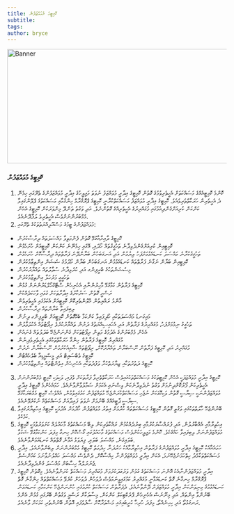 ```yaml
---
title: ކޮމިޓީގެ މުއައްޒަފުން
subtitle: 
tags: 
author: bryce
---
```


<img src="../../uploads/docs-banner-5.jpg" alt="Banner" width="755" height="263">

<h3>ކޮމިޓީގެ މުވައްޒަފުން </h3>

<ol>
<li>ކޮންމެ ކޮމިޓީއެއްގެ މަސައްކަތަށް އެހީތެރިވުމުގެ ގޮތުން ކޮމިޓީގެ އިދާރީ މުވައްޒަފު ނުވަތަ މަޖިލީހުގެ އިދާރީ މުވައްޒަފުންގެ ތެރޭގައި ހިމެނޭ ދެ އެހީތެރިން ހަރަކާތްތެރިވެއެވެ. ކޮމިޓީގެ އިދާރީ މުވައްޒަފު މަސައްކަތްކުރާނީ ކޮމިޓީގެ ޕްރޮގްރާމް ހިންގުމާއި މަސައްކަތުގެ ޕްލޭންގައިވާ ކަންކަން ކުރިއަށްގެންދިއުމުގައި މުގައްރިރުގެ އެހީތެރިއްގެ ގޮތުންނެވެ. އަދި ވަގުތު ތަންދޭ މިންވަރަކުން ކޮމިޓީގެ އެހެން މެމްބަރުންނަށްވެސް އެހީތެރިވެ ލަފާދޭނެއެވެ. </li>
<li>މުވައްޒަފުންގެ ޓީމުގެ މަސްއޫލިއްޔަތުތަކުގެ ތެރޭގައި: </li>
</ol>
<ul>
<li>ކޮމިޓީގެ ދާއިރާއާގުޅޭ ގޮތުން ފެންމަތިވާ މައްސަލަތައް ދިރާސާކުރުން</li>
<li>ކޮމިޓީއިން ކުރިއަށްގެންދެވިދާނެ ތަހުގީގުތައް ހޯދައި، އޭގައި ހިމެނޭނެ ކަންކަން ކޮމިޓީއަށް ހުށަހެޅުން</li>
<li>ތަހުގީގުކުރާނެ މައްސަލަ ކަނޑައެޅުމަށްފަހު ލިޔުމުން އަދި އަނގަބަހުން ބަޔާންދޭނެ ފަރާތްތައް ދިރާސާކޮށް ހުށަހެޅުން</li>
<li>ކޮމިޓީއިން ބަޔާން ނަގާނެ ފަރާތްތައް ކަނޑައެޅުމުން އަނގަބަހުން ބަޔާން ހޯދުމުގެ ސެޝަން އިންތިޒާމުކުރުން</li>
<li>މިސެޝަންތަކުގެ ބްރީފިންގ އަދި ކުރެވިދާނެ ސުވާލުތައް ތައްޔާރުކުރުން </li>
<li>ތަހުގީގީ މަރުހަލާ އިންތިޒާމުކުރުން</li>
<li>ކޮމިޓީގެ ފަރާތުން ކަމާގުޅޭ މާހިރުންނާއި އެހެނިހެން ސްޓޭކްހޯލްޑަރުންނަށް ގުޅުން </li>
<li>ރަސްމީ ގޮތުން ސަރުކާރުގެ އިދާރާތަކަށް ގުޅައި ވާހަކަދެއްކުން </li>
<li>އާންމު ރައްޔިތުން ހޭލުންތެރިކޮށް ކޮމިޓީއަށް އެކަމުގައި އެހީތެރިވުން</li>
<li>ލިބިފައިވާ ބަޔާންތައް ދިރާސާކުރުން</li>
<li>މައިގަނޑު މައްސަލަތަކާއި ހޯދިފައިވާ ކަންކަމާ ބެހޭގޮތުން ކޮމިޓީއަށް ބްރީފިންގ ދިނުން</li>
<li>ތަހުގީގު ނިމުމަށްފަހު، މުގައްރިރުގެ ފަރާތުން އަދި އެހައިސިއްޔަތުގެ ދަށުން ތައްޔާރުކުރެޥެ ރިޕޯޓުތައް އެކުލަވާލުން</li>
<li>އެހެން މެމްބަރުންގެ އެދުމުގެ މަތިން ރިޕޯޓުތަކަށް ގެންނަންޖެހޭ ބަދަލުތައް ގެނައުން </li>
<li>މުގައްރިރު ކޮމިޓީގެ ފަރާތުން ހިންގާ ހަރަކާތްތަކުގައި އެހީތެރިވެދިނުން</li>
<li>މުގައްރިރު އަދި ކޮމިޓީގެ ފަރާތުން ނޫސްބަޔާން ތައްޔާރުކޮށް، ރިޕޯޓުތައް ޝާއިއުކުރުމުން ނޫސްބަޔާން ނެރުން</li>
<li>ކޮމިޓީގެ ވެބްސައިޓް އަދި މީސްމީޑިއާ ބެލެހެއްޓުން</li>
<li>ކޮމިޓީގެ ދަތުރުތަކާއި ޒިޔާރަތްކުރާ ވަފުދުތަކާއި އެހެނިހެން އިވެންޓްތައް އިންތިޒާމުކުރުން</li>
</ul>

<ol start="3">
<li>ކޮމިޓީގެ އިދާރީ މުވައްޒަފަކީ އެހެން ކޮމިޓީތަކުގެ މަސައްކަތްތަކުގައިވެސް ހަރަކާތްތެރިވާ ފަރާތަކަށް ވެފައި، ވަކިވަކި ކޮމިޓީ މެމްބަރުންނަށް އެހީތެރިކަން ފޯރުކޮށްދިނުމަށް ވަގުތު ނުދެވިދާނެކަން ވިސްނައި އެކަމަށް ސަމާލުވާންވާނެއެވެ. ހަމައެހެންމެ ކޮމިޓީގެ އިދާރީ މުވައްޒަފުންނަކީ ސިޔާސީ ގޮތުން ވަކިކޮޅަކަށް ނުޖެހި މަސައްކަތްކުރަންޖެހޭ މުވައްޒަފުން ކަމުގައިވުމުން، އެއްވެސް ކޮމިޓީ މެމްބަރަކާގުޅޭ ސިޔާސީ ޕާޓީއެއްގެ ބޭނުމަށް ނުވަތަ ފައިދާއަށް މަސައްކަތެއް ނުކުރެވޭނެއެވެ. </li>
<li>ބޭނުންޖެހޭ ހާލަތްތަކުގައި ވަގުތީ ގޮތުން ކޮމިޓީގެ މަސައްކަތްތައް ކުރުމަށް އިތުރު މުވައްޒަފުން ހޯދުމަށް އެދުމަކީ ކޮމިޓީގެ އިހުތިޔާރުގައިވާ ކަމެކެވެ. </li>
<li>އިހުތިރާމާއި އެއްބާރުލުން، އަދި ފުރައްސާރަކުރުމާއި ބިރުދެއްކުމުން ރައްކާތެރިކަން ލިބޭ މަސައްކަތުގެ މާހައުލެއް ކަށަވަރުވުމަކީ ކޮމިޓީގެ މުވައްޒަފުންނަށް ލިބިފައިވާ ހައްގެކެވެ. ކޮންމެ މަޖިލީހަކުންވެސް މަސައްކަތުގެ މާހައުލުގައި ގޯސްކޮށް ހިނގާ މިފަދަ ކަންކަމާގުޅޭ ޝަކުވާ ބަލައިގަނެ، މައްސަލަ ބަލައި، ފިޔަވަޅު އަޅާނެ ގޮތްތައް ކަނޑައަޅަންވާނެއެވެ. </li>
<li>ހަމައެއާއެކު ކޮމިޓީގެ އިދާރީ މުވައްޒަފުންގެ ފަރާތުން އިހުތިރާމާއެކު ހަރުދަނާ ހިދުމަތް ކޮމިޓީގެ މެމްބަރުންނަށް ލިބެންވާނެއެވެ. އިދާރީ މަސައްކަތްތަކާމެދު ހިތްހަމަނުޖެހޭނަމަ، އެކަން އިދާރީ މުވައްޒަފުންނާ ހިއްސާކޮށް، ދެންވެސް މައްސަލަ ހައްލުނުވާނަމަ ކައުންސެލް ޖެނަރަލްއާ ހިސާބަށް މައްސަލަ ގެންދެވިދާނެއެވެ. </li>
<li>އިދާރީ މުވައްޒަފުންނާއެކު އޮންނަ މަސައްކަތުގެ ގުޅުން ވަރުގަދަކުރުމަށް މުގައްރިރު މަސައްކަތް ކުރަންވާނެއެވެ. މިގޮތުން ކޮމިޓީގެ ޕްރޮގްރާމް ހިނގާނެ ގޮތް ކަނޑައަޅާނީ މުގައްރިރު ކަމުގައިވީނަމަވެސް ދުވަހުން ދުވަހަށް ކުރެވޭ މަސައްކަތްތައް ހިންގާނެ ގޮތް ކަނޑައެޅުމުގެ މިނިވަންކަން އިދާރީ މުވައްޒަފަށް ދޭންވާނެއެވެ. ދެފަރާތުން މަސައްކަތް ކުރުމުގައި ހުންނަންޖެހޭ ކަންކަމާއި ކަނޑައަޅަން ބޭނުންވާ އިންތައް، އަދި މިނޫނަސް އެހެނިހެން ޕްރެކްޓިކަލް ކަންކަން، މިސާލަކާށް ރަސްމީ ވަގުތުން ބޭރުގައި ގުޅުން އެންމެ ރަނގަޅުތޯ އަދި ކިހިނެއްތޯ، މިފަދަ ހުރިހާ ކުރީބައިގައި މަޝްވަރާކޮށް ސާފުވެފައި އޮތުން ބޭނުންތެރި ކަމަކަށް ވާނެއެވެ. </li>
</ol>

